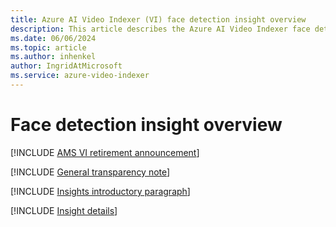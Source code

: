```yaml
---
title: Azure AI Video Indexer (VI) face detection insight overview
description: This article describes the Azure AI Video Indexer face detection insight.
ms.date: 06/06/2024
ms.topic: article
ms.author: inhenkel
author: IngridAtMicrosoft
ms.service: azure-video-indexer
---
```


# Face detection insight overview

[!INCLUDE [AMS VI retirement announcement](./includes/important-ams-retirement-avi-announcement.md)]

[!INCLUDE [General transparency note](./includes/read-general-transparency-note.md)]

[!INCLUDE [Insights introductory paragraph](./includes/insights-intro-paragraph.md)]

[!INCLUDE [Insight details](./includes/face-detection.md)]
